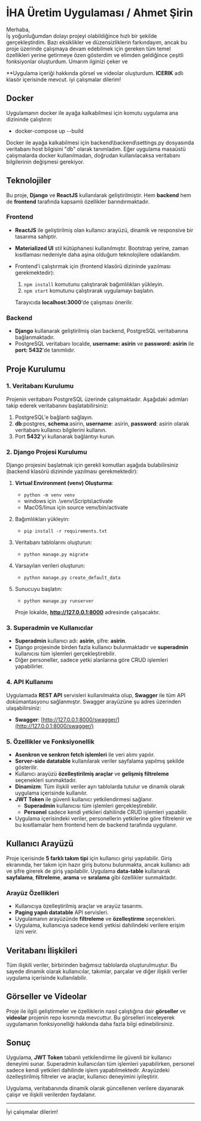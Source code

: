 # İHA Üretim Uygulaması / Ahmet Şirin

Merhaba,  
İş yoğunluğumdan dolayı projeyi olabildiğince hızlı bir şekilde gerçekleştirdim. Bazı eksiklikler ve düzensizliklerin farkındayım, ancak bu proje üzerinde çalışmaya devam edebilmek için gereken tüm temel özellikleri yerine getirmeye özen gösterdim ve elimden geldiğince çeşitli fonksiyonlar oluşturdum. Umarım ilginizi çeker ve 

**Uygulama içeriği hakkında görsel ve videolar oluşturdum. __ICERIK__ adlı klasör içerisinde mevcut.
iyi çalışmalar dilerim!

## Docker

Uygulamanın docker ile ayağa kalkabilmesi için komutu uygulama ana dizininde çalıştırın:
-  docker-compose up --build

Docker ile ayağa kalkabilmesi için backend\backend\settings.py dosyasında veritabanı host bilgisini "db" olarak tanımladım. Eğer uygulama masaüstü çalışmalarda docker kullanılmadan, doğrudan kullanılacaksa veritabanı bilgilerinin değişmesi gerekiyor.

## Teknolojiler

Bu proje, **Django** ve **ReactJS** kullanılarak geliştirilmiştir. Hem **backend** hem de **frontend** tarafında kapsamlı özellikler barındırmaktadır.

### Frontend
- **ReactJS** ile geliştirilmiş olan kullanıcı arayüzü, dinamik ve responsive bir tasarıma sahiptir.
- **Materialized UI** stil kütüphanesi kullanılmıştır. Bootstrap yerine, zaman kısıtlaması nedeniyle daha aşina olduğum teknolojilere odaklandım.
- Frontend'i çalıştırmak için (frontend klasörü dizininde yazılması gerekmektedir):
  1. `npm install` komutunu çalıştırarak bağımlılıkları yükleyin.
  2. `npm start` komutunu çalıştırarak uygulamayı başlatın.
  
  Tarayıcıda **localhost:3000**'de çalışması önerilir.

### Backend
- **Django** kullanarak geliştirilmiş olan backend, PostgreSQL veritabanına bağlanmaktadır.
- PostgreSQL veritabanı localde, **username: asirin** ve **password: asirin** ile **port: 5432**'de tanımlıdır.

## Proje Kurulumu

### 1. Veritabanı Kurulumu

Projenin veritabanı PostgreSQL üzerinde çalışmaktadır. Aşağıdaki adımları takip ederek veritabanını başlatabilirsiniz:

1. PostgreSQL'e bağlantı sağlayın.
2. **db**:postgres, **schema**:asirin, **username**: asirin, **password**: asirin olarak veritabanı kullanıcı bilgilerini kullanın.
3. Port **5432**'yi kullanarak bağlantıyı kurun.

### 2. Django Projesi Kurulumu

Django projesini başlatmak için gerekli komutları aşağıda bulabilirsiniz (backend klasörü dizininde yazılması gerekmektedir):


1. **Virtual Environment (venv) Oluşturma**:
   - `python -m venv venv`
   - windows için .\venv\Scripts\activate
   - MacOS/linux için source venv/bin/activate

2. Bağımlılıkları yükleyin:
   - `pip install -r requirements.txt`

3. Veritabanı tablolarını oluşturun:
   - `python manage.py migrate`

4. Varsayılan verileri oluşturun:
   - `python manage.py create_default_data`

5. Sunucuyu başlatın:
   - `python manage.py runserver`
   
   Proje lokalde, **http://127.0.0.1:8000** adresinde çalışacaktır.

### 3. Superadmin ve Kullanıcılar

- **Superadmin** kullanıcı adı: **asirin**, şifre: **asirin**.
- Django projesinde birden fazla kullanıcı bulunmaktadır ve **superadmin** kullanıcısı tüm işlemleri gerçekleştirebilir.
- Diğer personeller, sadece yetki alanlarına göre CRUD işlemleri yapabilirler.

### 4. API Kullanımı

Uygulamada **REST API** servisleri kullanılmakta olup, **Swagger** ile tüm API dokümantasyonu sağlanmıştır. Swagger arayüzüne şu adres üzerinden ulaşabilirsiniz:
- **Swagger**: [http://127.0.0.1:8000/swagger/](http://127.0.0.1:8000/swagger/)

### 5. Özellikler ve Fonksiyonellik

- **Asenkron ve senkron fetch işlemleri** ile veri alımı yapılır.
- **Server-side datatable** kullanılarak veriler sayfalama yapılmış şekilde gösterilir.
- Kullanıcı arayüzü **özelleştirilmiş araçlar** ve **gelişmiş filtreleme** seçenekleri sunmaktadır.
- **Dinamizm**: Tüm ilişkili veriler ayrı tablolarda tutulur ve dinamik olarak uygulama içerisinde kullanılır.
- **JWT Token** ile güvenli kullanıcı yetkilendirmesi sağlanır.
  - **Superadmin** kullanıcısı tüm işlemleri gerçekleştirebilir.
  - **Personel** sadece kendi yetkileri dahilinde CRUD işlemleri yapabilir.
- Uygulama içerisindeki veriler, personellerin yetkilerine göre filtrelenir ve bu kısıtlamalar hem frontend hem de backend tarafında uygulanır.

## Kullanıcı Arayüzü

Proje içerisinde **5 farklı takım tipi** için kullanıcı girişi yapılabilir. Giriş ekranında, her takım için hazır giriş butonu bulunmakta, ancak kullanıcı adı ve şifre girerek de giriş yapılabilir. Uygulama **data-table** kullanarak **sayfalama**, **filtreleme**, **arama** ve **sıralama** gibi özellikler sunmaktadır.

### Arayüz Özellikleri
- Kullanıcıya özelleştirilmiş araçlar ve arayüz tasarımı.
- **Paging yapılı datatable** API servisleri.
- Uygulamanın arayüzünde **filtreleme** ve **özelleştirme** seçenekleri.
- Uygulama, kullanıcıya sadece kendi yetkisi dahilindeki verilere erişim izni verir.

## Veritabanı İlişkileri

Tüm ilişkili veriler, birbirinden bağımsız tablolarda oluşturulmuştur. Bu sayede dinamik olarak kullanıcılar, takımlar, parçalar ve diğer ilişkili veriler uygulama içerisinde kullanılabilir.

## Görseller ve Videolar

Proje ile ilgili geliştirmeler ve özelliklerin nasıl çalıştığına dair **görseller** ve **videolar** projenin repo kısmında mevcuttur. Bu görselleri inceleyerek uygulamanın fonksiyonelliği hakkında daha fazla bilgi edinebilirsiniz.

## Sonuç

Uygulama, **JWT Token** tabanlı yetkilendirme ile güvenli bir kullanıcı deneyimi sunar. Superadmin kullanıcıları tüm işlemleri yapabilirken, personel sadece kendi yetkileri dahilinde işlem yapabilmektedir. Arayüzdeki özelleştirilmiş filtreler ve araçlar, kullanıcı deneyimini iyileştirir.

Uygulama, veritabanında dinamik olarak güncellenen verilere dayanarak çalışır ve ilişkili verilerden faydalanır.

---

İyi çalışmalar dilerim!
